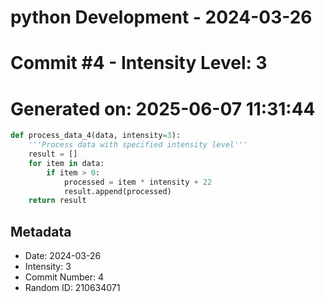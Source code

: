 ﻿# python Development - 2024-03-26
# Commit #4 - Intensity Level: 3
# Generated on: 2025-06-07 11:31:44
```python
def process_data_4(data, intensity=3):
    '''Process data with specified intensity level'''
    result = []
    for item in data:
        if item > 0:
            processed = item * intensity + 22
            result.append(processed)
    return result
```
## Metadata
- Date: 2024-03-26
- Intensity: 3
- Commit Number: 4
- Random ID: 210634071

